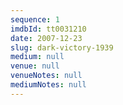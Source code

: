 ```yaml
---
sequence: 1
imdbId: tt0031210
date: 2007-12-23
slug: dark-victory-1939
medium: null
venue: null
venueNotes: null
mediumNotes: null
---
```


